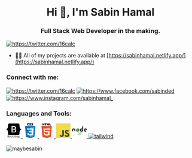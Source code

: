 <h1 align="center">Hi 👋, I'm Sabin Hamal</h1>
<h3 align="center">Full Stack Web Developer in the making.</h3>

<p align="left"> <a href="https://twitter.com/https://twitter.com/16calc" target="blank"><img src="https://img.shields.io/twitter/follow/https://twitter.com/16calc?logo=twitter&style=for-the-badge" alt="https://twitter.com/16calc" /></a> </p>

- 👨‍💻 All of my projects are available at [https://sabinhamal.netlify.app/](https://sabinhamal.netlify.app/)

<h3 align="left">Connect with me:</h3>
<p align="left">
<a href="https://twitter.com/https://twitter.com/16calc" target="blank"><img align="center" src="https://raw.githubusercontent.com/rahuldkjain/github-profile-readme-generator/master/src/images/icons/Social/twitter.svg" alt="https://twitter.com/16calc" height="30" width="40" /></a>
<a href="https://fb.com/https://www.facebook.com/sabinded" target="blank"><img align="center" src="https://raw.githubusercontent.com/rahuldkjain/github-profile-readme-generator/master/src/images/icons/Social/facebook.svg" alt="https://www.facebook.com/sabinded" height="30" width="40" /></a>
<a href="https://instagram.com/https://www.instagram.com/sabinhamal_" target="blank"><img align="center" src="https://raw.githubusercontent.com/rahuldkjain/github-profile-readme-generator/master/src/images/icons/Social/instagram.svg" alt="https://www.instagram.com/sabinhamal_" height="30" width="40" /></a>
</p>

<h3 align="left">Languages and Tools:</h3>
<p align="left"> <a href="https://getbootstrap.com" target="_blank" rel="noreferrer"> <img src="https://raw.githubusercontent.com/devicons/devicon/master/icons/bootstrap/bootstrap-plain-wordmark.svg" alt="bootstrap" width="40" height="40"/> </a> <a href="https://www.w3schools.com/css/" target="_blank" rel="noreferrer"> <img src="https://raw.githubusercontent.com/devicons/devicon/master/icons/css3/css3-original-wordmark.svg" alt="css3" width="40" height="40"/> </a> <a href="https://www.w3.org/html/" target="_blank" rel="noreferrer"> <img src="https://raw.githubusercontent.com/devicons/devicon/master/icons/html5/html5-original-wordmark.svg" alt="html5" width="40" height="40"/> </a> <a href="https://developer.mozilla.org/en-US/docs/Web/JavaScript" target="_blank" rel="noreferrer"> <img src="https://raw.githubusercontent.com/devicons/devicon/master/icons/javascript/javascript-original.svg" alt="javascript" width="40" height="40"/> </a> <a href="https://nodejs.org" target="_blank" rel="noreferrer"> <img src="https://raw.githubusercontent.com/devicons/devicon/master/icons/nodejs/nodejs-original-wordmark.svg" alt="nodejs" width="40" height="40"/> </a> <a href="https://tailwindcss.com/" target="_blank" rel="noreferrer"> <img src="https://www.vectorlogo.zone/logos/tailwindcss/tailwindcss-icon.svg" alt="tailwind" width="40" height="40"/> </a> </p>

<p><img align="center" src="https://github-readme-stats.vercel.app/api/top-langs?username=maybesabin&show_icons=true&locale=en&layout=compact" alt="maybesabin" /></p>
